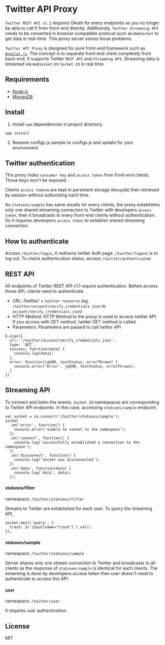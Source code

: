 # Twitter API Proxy

`Twitter REST API v1.1` requires OAuth for every endpoints so you no longer be able to call it from front-end directly. Additionaly, `Twitter Streaming API` needs to be converted in browser compatible protocol such as `WebSocket` to get data in real-time. This proxy server solves those problems.

`Twitter API Proxy` is designed for pure front-end framework such as [`Angular.js`](http://angularjs.org/). The concept is to separate front-end client completely from back-end. It supports Twitter `REST API` and `Streaming API`. Streaming data is streamed via `WebSocket` on `Socket.IO` in real time.

## Requirements

* [Node.js](http://nodejs.org/)
* [MongoDB](http://www.mongodb.org/)

## Install

1. Install `npm` dependencies in project directory.

```
npm install
```

2. Rename configs.js.sample to configs.js and update for your environment.

## Twitter authentication

This proxy hides `consumer key` and `access token` from front-end clients. Those keys won't be exposed.

Clients `access token`s are kept in persistent storage (`MongoDB`) then retrieved by session without authorizing each time.

As `stutases/sample` has same results for every clients, the proxy establishes only one shared streaming connection to Twitter with developers `access token`, then it broadcasts to every front-end clients without authentication. So it requires developers `access token` to establish shared streaming connection.

## How to authenticate

Access `/twitter/login`, it redirects twitter Auth page. `/twitter/logout` is to log out. To check authentication status, access `/twitter/authenticated`

## REST API

All endpoints of Twitter REST API v1.1 require authentication. Before access those API, clients need to authenticate.

- URL: /twitter/ + `twitter resource` (eg. `/twitter/account/verify_credentials.json` to `account/verify_credentials.json`)
- HTTP Method: HTTP Method to the proxy is used to access twitter API. If you access with GET method, twitter GET method is called.
- Parameters: Parameters are passed to call twitter API

```
$.ajax({
  url: '/twitter/account/verify_credentials.json',
  type: 'GET',
  success: function(data) {
    console.log(data);
  },
  error: function(jqXHR, textStatus, errorThrown) {
    console.error('Error', jqXHR, textStatus, errorThrown);
  }
})
```

## Streaming API

To connect and listen the events. `Socket.IO` namespaces are corresponding to Twitter API endpoints. In this case, accessing `statuses/sample` endpoint.

```
var socket = io.connect('/twitter/statuses/sample');
socket
  .on('error', function() {
    console.error('unable to connet to the namespace');
  })
  .on('connect', function() {
    console.log('successfully established a connection to the namespace');
  })
  .on('disconnect', function() {
    console.log('Socket was disconnected');
  })
  .on('data', function(data) {
    console.log('data', data);
  });
```

#### statuses/filter

namespace: `/twitter/statuses/filter`

Streams to Twitter are established for each user. To query the streaming API,

```
socket.emit('query', {
  track: $('input[name="track"]').val()
});
```

#### statuses/sample

namespace: `/twitter/statuses/sample`

Server shares only one stream connection to Twitter and broadcasts to all clients as the response of `statuses/sample` is identical for each clients. The streaming is done by developers access token then user doesn't need to authenticate to access this API.


#### user

namespace: `/twitter/user`

It requires user authentication.

## License

MIT
